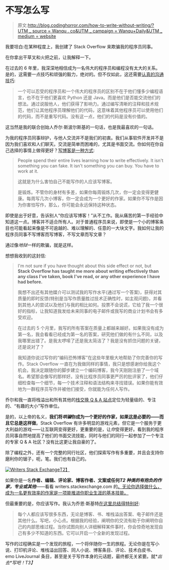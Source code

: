 # 不写怎么写

> 原文:[http://blog.codinghorror.com/how-to-write-without-writing/?UTM _ source = Wanqu . co&UTM _ campaign = Wanqu+Daily&UTM _ medium = website](http://blog.codinghorror.com/how-to-write-without-writing/?utm_source=wanqu.co&utm_campaign=Wanqu+Daily&utm_medium=website)



我要坦白:在某种程度上，我创建了 Stack Overflow 来欺骗我的程序员同事。

在你拿出干草叉和火把之前，让我解释一下。

在过去的 6 年里，我深深地相信成为一名伟大的程序员和编程没有太大的关系。是的，这需要一点技巧和顽强的毅力，绝对的。但不仅如此，这还需要[认真的沟通技巧](http://www.joelonsoftware.com/articles/CollegeAdvice.html):

> 一个可以忍受的程序员和一个伟大的程序员的区别不在于他们懂多少编程语言，也不在于他们更喜欢 Python 还是 Java。而是他们是否能交流他们的想法。通过说服他人，他们获得了影响力。通过编写清晰的注释和技术规范，他们让其他程序员理解他们的代码，这意味着其他程序员可以使用他们的代码，而不是重写代码。没有这一点，他们的代码是没有价值的。

这当然是我的联合创始人乔尔·斯波尔斯基的一句话，也是我最喜欢的一句话。

为我的程序员同事辩护，与他人交流并不是我们的初衷。我们从事软件开发并不是因为我们喜欢和人们聊天。交流是简单而困难的，尤其是书面交流。你如何在你自己选择的事情上做得更好？[写博客是一种方式](http://www.codinghorror.com/blog/2006/02/fear-of-writing.html):

> People spend their entire lives learning how to write effectively. It isn't something you can fake. It isn't something you can buy. You have to work at it.
> 
> 这就是为什么害怕自己不能写作的人应该写博客。
> 
> 是锻炼。不管你的身材有多差，如果你每周锻炼几次，你一定会变得更健康。每周写几次小博客，你一定会成为一个更好的作家。如果你不写作是因为你害怕写作，那么，你可能会永远保持这种状态。

即使是出于好意，告诉别人“你应该写博客！”从不工作。我从痛苦的第一手经验中知道这一点。博客并不适合所有人。对于普通程序员来说，即使是一个小的博客条目也可能看起来像是不可逾越的、难以理解的、任意的一大块文字。我如何让我的程序员同事不写博客而写博客，不写文章而写文章？

通过像*地狱*一样的欺骗，就是这样。

想想我收到的这封信:

> I'm not sure if you have thought about this side effect or not, but **Stack Overflow has taught me more about writing effectively than any class I've taken, book I've read, or any other experience I have had before.**
> 
> 我想不出还有其他媒介可以测试我的写作水平(通过写一个答案)，获得对其质量的即时反馈(特别是当写作质量胜过技术正确性时，如主观问题)，并看到其他人的尝试以及他们与我的相比如何。投票不会说谎，它给了我一个很好的指标，让我知道我发给未来同事的电子邮件或我写的商业计划书会有多受欢迎。
> 
> 在过去的 5 个月里，我写的所有答案在质量上都越来越好。如果我没有成为第一名，我会看看已经成为第一名的答案，研究他们做的有什么不同，以及我哪里出错了。是我太啰嗦了还是我太简洁了？我是没有抓住问题的关键，还是说对了？
> 
> 我知道你说过写你的“编码恐怖博客”在这些年里极大地帮助了你完善你的写作。Stack Overflow 一直在为我做同样的事情，我只是想感谢你给我这个机会。我决定跟随你的脚步建立一个编码博客，我今天刚刚注册了一个域名。希望那会像写的那样好。没有比程序员同事更严厉的批评家了，他们仔细检查每一个细节，每一个技术注释和语法结构来寻找错误。如果你能有效地为一群程序员写作并被他们接受，你就能为任何人写作。

乔尔和我一直将栈溢出和所有其他的[栈交换 Q & A 站点](http://stackexchange.com/sites)定位为轻量级的、专注的、“有趣的大小”写作单位。

是的，以上帝的名义，**我们将*哄骗*你成为一个更好的作家，如果这是必要的——而且它总是这样做**。Stack Overflow 有许多明显的游戏元素，但它是一个服务于更大利益的游戏——让互联网变得更好，更重要的是，让*你*变得更好。看到我的程序员同事自然地提高了他们的书面交流技能，同时与他们的同行一起参加了一个专注的专家 Q & A 社区？没有比这更让我自豪的了。

除了编程之外，还有一个完整的同行社区，他们探索写作有多重要，并且会支持你磨利你的锯子，呃，笔。我们也有自己的。

[![Writers Stack Exchange](../Images/eac010872fdda7f01f807ec59be6ef1c.png "Writers-stackexchange")T2】](http://writers.stackexchange.com)

如果你是一名**作者、编辑、评论家、博客作者、文案或任何*T2 种类的有抱负的作家，专业或其他***——看看 writers.stackexchange.com 的[。无论你选择做什么，成为一名更有效率的作家是一项能推进你职业生涯的基本技能。](http://writers.stackexchange.com/)

但最重要的是，你应该写作。我认为乔恩·斯基特[在这里总结得特别好](http://blog.stackoverflow.com/2009/10/podcast-71/#comment-40649):

> 每个人都应该写很多东西，无论是博客、书、堆栈溢出答案、电子邮件还是其他什么。写吧，小心点。根据我的经验，阐明你的交流有助于你阐明你自己的内部思维过程。当你试图向别人详细解释某件事时，你会惊奇地发现自己有多少不知道的东西。它可以开启一个全新的发现过程。

写作的过程确实是一个发现的旅程，一个将伴随你一生的旅程。无论你是在写小说、打印机评论、堆栈溢出回答、同人小说、博客条目、评论、技术白皮书、emo LiveJournal 条目，甚至是关于写作本身的元话题，最终都无关紧要。就**出去*写吧！*T3】**

